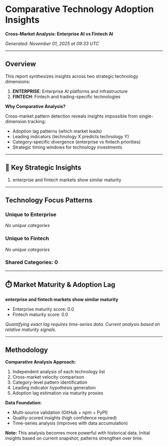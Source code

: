 # Comparative Technology Adoption Insights

**Cross-Market Analysis: Enterprise AI vs Fintech AI**

*Generated: November 01, 2025 at 09:33 UTC*

---

## Overview

This report synthesizes insights across two strategic technology dimensions:

1. **ENTERPRISE**: Enterprise AI platforms and infrastructure
2. **FINTECH**: Fintech and trading-specific technologies

**Why Comparative Analysis?**

Cross-market pattern detection reveals insights impossible from single-dimension tracking:
- Adoption lag patterns (which market leads)
- Leading indicators (technology X predicts technology Y)
- Category-specific divergence (enterprise vs fintech priorities)
- Strategic timing windows for technology investments

---

## 🎯 Key Strategic Insights

1. enterprise and fintech markets show similar maturity

---

## Technology Focus Patterns

### Unique to Enterprise

*No unique categories*

### Unique to Fintech

*No unique categories*

### Shared Categories: 0

---

## ⏱️ Market Maturity & Adoption Lag

**enterprise and fintech markets show similar maturity**

- Enterprise maturity score: 0.0
- Fintech maturity score: 0.0

*Quantifying exact lag requires time-series data. Current analysis based on relative maturity signals.*

---

## Methodology

**Comparative Analysis Approach:**
1. Independent analysis of each technology list
2. Cross-market velocity comparison
3. Category-level pattern identification
4. Leading indicator hypothesis generation
5. Adoption lag estimation via maturity proxies

**Data Foundation:**
- Multi-source validation (GitHub + npm + PyPI)
- Quality-scored insights (high confidence required)
- Time-series analysis (improves with data accumulation)

**Note:** This analysis becomes more powerful with historical data. Initial insights based on current snapshot; patterns strengthen over time.
